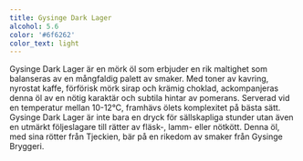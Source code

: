 ```yaml
---
title: Gysinge Dark Lager
alcohol: 5.6
color: '#6f6262'
color_text: light
---
```

Gysinge Dark Lager är en mörk öl som erbjuder en rik maltighet som balanseras av en mångfaldig palett av smaker. Med toner av kavring, nyrostat kaffe, förförisk mörk sirap och krämig choklad, ackompanjeras denna öl av en nötig karaktär och subtila hintar av pomerans. Serverad vid en temperatur mellan 10-12°C, framhävs ölets komplexitet på bästa sätt. Gysinge Dark Lager är inte bara en dryck för sällskapliga stunder utan även en utmärkt följeslagare till rätter av fläsk-, lamm- eller nötkött. Denna öl, med sina rötter från Tjeckien, bär på en rikedom av smaker från Gysinge Bryggeri.
